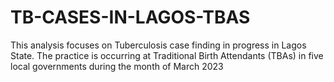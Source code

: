 # TB-CASES-IN-LAGOS-TBAS
This analysis focuses on Tuberculosis case finding in progress in Lagos State. The practice is occurring at Traditional Birth Attendants (TBAs) in five local governments during the month of March 2023
